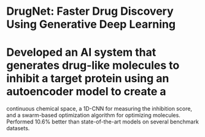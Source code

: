 # DrugNet: Faster Drug Discovery Using Generative Deep Learning

# Developed an AI system that generates drug-like molecules to inhibit a target protein using an autoencoder model to create a
continuous chemical space, a 1D-CNN for measuring the inhibition score, and a swarm-based optimization algorithm for optimizing molecules. Performed 10.6% better than state-of-the-art models on several benchmark datasets.
